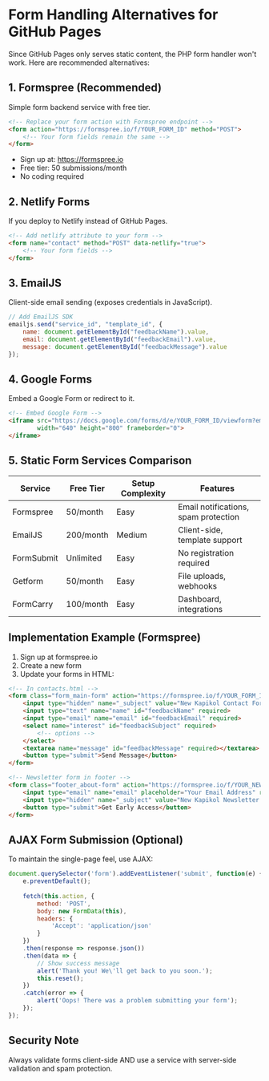 # Form Handling Alternatives for GitHub Pages

Since GitHub Pages only serves static content, the PHP form handler won't work. Here are recommended alternatives:

## 1. Formspree (Recommended)
Simple form backend service with free tier.

```html
<!-- Replace your form action with Formspree endpoint -->
<form action="https://formspree.io/f/YOUR_FORM_ID" method="POST">
    <!-- Your form fields remain the same -->
</form>
```

- Sign up at: https://formspree.io
- Free tier: 50 submissions/month
- No coding required

## 2. Netlify Forms
If you deploy to Netlify instead of GitHub Pages.

```html
<!-- Add netlify attribute to your form -->
<form name="contact" method="POST" data-netlify="true">
    <!-- Your form fields -->
</form>
```

## 3. EmailJS
Client-side email sending (exposes credentials in JavaScript).

```javascript
// Add EmailJS SDK
emailjs.send("service_id", "template_id", {
    name: document.getElementById("feedbackName").value,
    email: document.getElementById("feedbackEmail").value,
    message: document.getElementById("feedbackMessage").value
});
```

## 4. Google Forms
Embed a Google Form or redirect to it.

```html
<!-- Embed Google Form -->
<iframe src="https://docs.google.com/forms/d/e/YOUR_FORM_ID/viewform?embedded=true" 
        width="640" height="800" frameborder="0">
</iframe>
```

## 5. Static Form Services Comparison

| Service | Free Tier | Setup Complexity | Features |
|---------|-----------|------------------|----------|
| Formspree | 50/month | Easy | Email notifications, spam protection |
| EmailJS | 200/month | Medium | Client-side, template support |
| FormSubmit | Unlimited | Easy | No registration required |
| Getform | 50/month | Easy | File uploads, webhooks |
| FormCarry | 100/month | Easy | Dashboard, integrations |

## Implementation Example (Formspree)

1. Sign up at formspree.io
2. Create a new form
3. Update your forms in HTML:

```html
<!-- In contacts.html -->
<form class="form_main-form" action="https://formspree.io/f/YOUR_FORM_ID" method="POST">
    <input type="hidden" name="_subject" value="New Kapikol Contact Form Submission">
    <input type="text" name="name" id="feedbackName" required>
    <input type="email" name="email" id="feedbackEmail" required>
    <select name="interest" id="feedbackSubject" required>
        <!-- options -->
    </select>
    <textarea name="message" id="feedbackMessage" required></textarea>
    <button type="submit">Send Message</button>
</form>

<!-- Newsletter form in footer -->
<form class="footer_about-form" action="https://formspree.io/f/YOUR_NEWSLETTER_ID" method="POST">
    <input type="email" name="email" placeholder="Your Email Address" required>
    <input type="hidden" name="_subject" value="New Kapikol Newsletter Signup">
    <button type="submit">Get Early Access</button>
</form>
```

## AJAX Form Submission (Optional)

To maintain the single-page feel, use AJAX:

```javascript
document.querySelector('form').addEventListener('submit', function(e) {
    e.preventDefault();
    
    fetch(this.action, {
        method: 'POST',
        body: new FormData(this),
        headers: {
            'Accept': 'application/json'
        }
    })
    .then(response => response.json())
    .then(data => {
        // Show success message
        alert('Thank you! We\'ll get back to you soon.');
        this.reset();
    })
    .catch(error => {
        alert('Oops! There was a problem submitting your form');
    });
});
```

## Security Note

Always validate forms client-side AND use a service with server-side validation and spam protection.